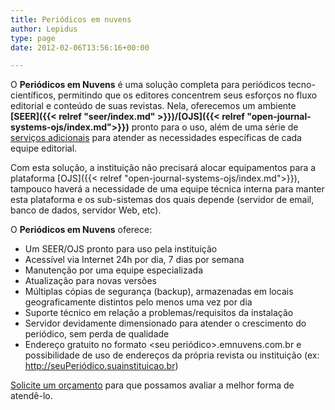```yaml
---
title: Periódicos em nuvens
author: Lepidus
type: page
date: 2012-02-06T13:56:16+00:00

---
```

O **Periódicos em Nuvens** é uma solução completa para periódicos tecno-científicos, permitindo que os editores concentrem seus esforços no fluxo editorial e conteúdo de suas revistas. Nela, oferecemos um ambiente **[SEER]({{< relref "seer/index.md" >}})/[OJS]({{< relref "open-journal-systems-ojs/index.md">}})** pronto para o uso, além de uma série de [serviços adicionais][1] para atender as necessidades específicas de cada equipe editorial.

Com esta solução, a instituição não precisará alocar equipamentos para a plataforma [OJS]({{< relref "open-journal-systems-ojs/index.md">}}), tampouco haverá a necessidade de uma equipe técnica interna para manter esta plataforma e os sub-sistemas dos quais depende (servidor de email, banco de dados, servidor Web, etc).

O **Periódicos em Nuvens** oferece:

- Um SEER/OJS pronto para uso pela instituição
- Acessível via Internet 24h por dia, 7 dias por semana
- Manutenção por uma equipe especializada
- Atualização para novas versões
- Múltiplas cópias de segurança (backup), armazenadas em locais geograficamente distintos pelo menos uma vez por dia
- Suporte técnico em relação a problemas/requisitos da instalação
- Servidor devidamente dimensionado para atender o crescimento do periódico, sem perda de qualidade
- Endereço gratuito no formato <seu periódico>.emnuvens.com.br e possibilidade de uso de endereços da própria revista ou instituição (ex: http://seuPeriódico.suainstituicao.br)

[Solicite um orçamento][2] para que possamos avaliar a melhor forma de atendê-lo.

[1]: /servicos/ 'Serviços'
[2]: /solicitar-orcamento/ 'Solicitar Orçamento'